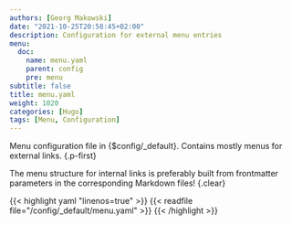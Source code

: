 ```yaml
---
authors: [Georg Makowski]
date: "2021-10-25T20:58:45+02:00"
description: Configuration for external menu entries
menu:
  doc:
    name: menu.yaml
    parent: config
    pre: menu
subtitle: false
title: menu.yaml
weight: 1020
categories: [Hugo]
tags: [Menu, Configuration]
---
```


Menu configuration file in {$config/_default}. Contains mostly menus for external links.
{.p-first}<!--more-->

The menu structure for internal links is preferably built from frontmatter parameters in the corresponding Markdown files!
{.clear}

{{< highlight yaml "linenos=true" >}}
{{< readfile file="/config/_default/menu.yaml" >}}
{{< /highlight >}}
